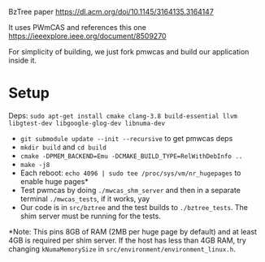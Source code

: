BzTree paper https://dl.acm.org/doi/10.1145/3164135.3164147

It uses PWmCAS and references this one https://ieeexplore.ieee.org/document/8509270

For simplicity of building, we just fork pmwcas and build our application inside it.

# Setup

Deps: `sudo apt-get install cmake clang-3.8 build-essential llvm libgtest-dev libgoogle-glog-dev libnuma-dev`

* `git submodule update --init --recursive` to get pmwcas deps
* `mkdir build` and `cd build`
* `cmake -DPMEM_BACKEND=Emu -DCMAKE_BUILD_TYPE=RelWithDebInfo ..`
* `make -j8`
* Each reboot: `echo 4096 | sudo tee /proc/sys/vm/nr_hugepages` to enable huge pages*
* Test pwmcas by doing `./mwcas_shm_server` and then in a separate terminal `./mwcas_tests`, if it works, yay
* Our code is in `src/bztree` and the test builds to `./bztree_tests`. The shim server must be running for the tests.

*Note: This pins 8GB of RAM (2MB per huge page by default) and at least 4GB is required per shim server. If the host has less than 4GB RAM, try changing `kNumaMemorySize` in `src/environment/environment_linux.h`.
